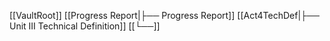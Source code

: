 [[VaultRoot]]
	[[Progress Report|├── Progress Report]]
	[[Act4TechDef|├── Unit III Technical Definition]]
	[[└──]]
